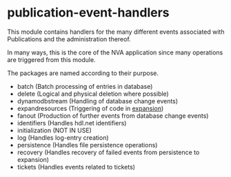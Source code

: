 # publication-event-handlers

This module contains handlers for the many different events associated with Publications and the administration thereof.

In many ways, this is the core of the NVA application since many operations are triggered from this module.

The packages are named according to their purpose. 

  - batch (Batch processing of entries in database)
  - delete (Logical and physical deletion where possible)
  - dynamodbstream (Handling of database change events)
  - expandresources (Triggering of code in [expansion](../expansion/README.md))
  - fanout (Production of further events from database change events)
  - identifiers (Handles hdl.net identifiers)
  - initialization (NOT IN USE)
  - log (Handles log-entry creation)
  - persistence (Handles file persistence operations)
  - recovery (Handles recovery of failed events from persistence to expansion)
  - tickets (Handles events related to tickets)
